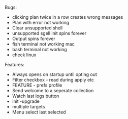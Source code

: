 Bugs:
* clicking plan twice in a row creates wrong messages
* Plan with error not working
* Clear unsupported shell
* unsupported sgell init spins forever
* Output spins forever
* fish terminal not working mac
* bash terminal not working
* check linux

Features:
* Always opens on startup until opting out
* Filter checkbox - read during apply etc
* FEATURE - prefs profile
* Send welcome to a seperate collection
* Watch last logs button
* init -upgrade
* multiple targets
* Menu select last selected